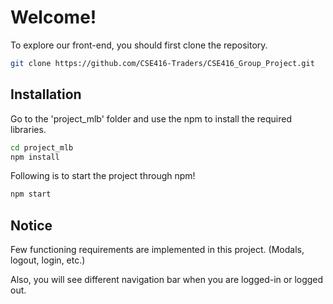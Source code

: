 # Welcome!

To explore our front-end, you should first clone the repository.

```bash
git clone https://github.com/CSE416-Traders/CSE416_Group_Project.git
```


## Installation

Go to the 'project_mlb' folder and use the npm to install the required libraries.

```bash
cd project_mlb
npm install
```

Following is to start the project through npm!

```bash
npm start
```

## Notice

Few functioning requirements are implemented in this project. (Modals, logout, login, etc.)

Also, you will see different navigation bar when you are logged-in or logged out.

